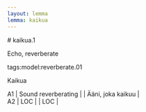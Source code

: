 ```yaml
---
layout: lemma
lemma: kaikua
---
```


<div class="sense">
# <span class="sensename">kaikua.1</span>

<span class="description">Echo, reverberate</span>

tags:model:reverberate.01

<span class="description">Kaikua</span>

A1 | Sound reverberating |   | Ääni, joka kaikuu |  
A2 | LOC |   | LOC |  

</div>

